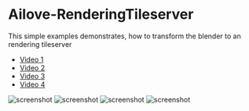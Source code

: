 Ailove-RenderingTileserver
==========================

This simple examples demonstrates, how to transform the blender to an rendering tileserver

 * [Video 1](http://youtu.be/6dn10THt08w) 
 * [Video 2](http://youtu.be/79_w33B2gF4)
 * [Video 3](http://youtu.be/dGBqfSeHvZA)
 * [Video 4](http://youtu.be/WPSE7rALUvk)


![screenshot](http://img.youtube.com/vi/6dn10THt08w/0.jpg)
![screenshot](http://img.youtube.com/vi/79_w33B2gF4/0.jpg)
![screenshot](http://img.youtube.com/vi/WPSE7rALUvk/0.jpg)
![screenshot](http://img.youtube.com/vi/dGBqfSeHvZA/0.jpg)
